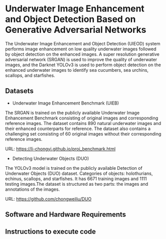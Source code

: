 # Underwater Image Enhancement and Object Detection Based on Generative Adversarial Networks

The Underwater Image Enhancement and Object Detection (UIEOD) system performs image enhancement on low quality underwater images followed by object detection on the enhanced images. A super resolution generative adversarial network (SRGAN) is used to improve the quality of underwater images, and the Darknet YOLOv3 is used to perform object detection on the enhanced underwater images to identify sea cucumbers, sea urchins, scallops, and starfishes.

## Datasets

* Underwater Image Enhancement Benchmark (UIEB)

The SRGAN is trained on the publicly available Underwater Image Enhancement Benchmark consisting of original images and corresponding reference images. The dataset contains 890 natural underwater images and their enhanced counterparts for reference. The dataset also contains a challenging set consisting of 60 original images without their corresponding reference images.

URL: https://li-chongyi.github.io/proj_benchmark.html

* Detecting Underwater Objects (DUO)

The YOLOv3 model is trained on the publicly available Detection of Underwater Objects (DUO) dataset. Categories of objects: holothurians, echinus, scallops, and starfishes. It has 6671 training images and 1111 testing images.The dataset is structured as two parts: the images and annotations of the images.

URL: https://github.com/chongweiliu/DUO

## Software and Hardware Requirements



## Instructions to execute code

